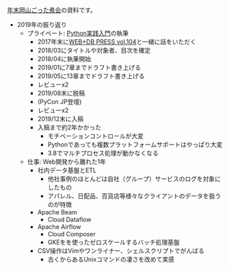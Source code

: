 [年末岡山ごった煮会](https://connpass.com/event/155356/)の資料です。

* 2019年の振り返り
    * プライベート: [Python実践入門](https://www.amazon.co.jp/dp/429711111X/ref=cm_sw_r_tw_dp_U_x_bRT-DbKX8TQ9X)の執筆
        * 2017年末に[WEB+DB PRESS vol.104](https://gihyo.jp/magazine/wdpress/archive/2018/vol104)と一緒に話をいただく
        * 2018/03にタイトルや対象者、目次を確定
        * 2018/04に執筆開始
        * 2019/01に7章までドラフト書き上げる
        * 2019/05に13章までドラフト書き上げる
        * レビューx2
        * 2019/08末に脱稿
        * (PyCon JP登壇)
        * レビューx2
        * 2019/12末に入稿
        * 入稿まで約2年かかった
            * モチベーションコントロールが大変
            * Pythonであっても複数プラットフォームサポートはやっぱり大変
            * 3.8でマルチプロセス処理が動かなくなる
    * 仕事: Web開発から離れた1年
        * 社内データ基盤とETL
            * 他社事例のほとんどは自社（グループ）サービスのログを対象にしたもの
            * アパレル、日配品、百貨店等様々なクライアントのデータを扱うのが特徴
        * Apache Beam
            * Cloud Dataflow
        * Apache Airflow
            * Cloud Composer
            * GKEをを使ったゼロスケールするバッチ処理基盤
        * CSV操作はVimやワンライナー、シェルスクリプトでがんばる
            * 古くからあるUnixコマンドの凄さを改めて実感


